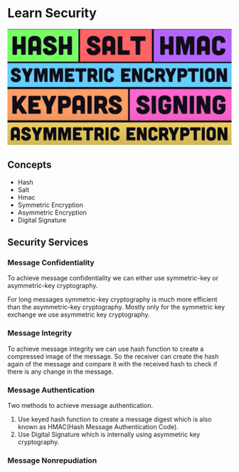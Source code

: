 # Learn Security

![Topics](topics.png)

## Concepts

- Hash
- Salt
- Hmac
- Symmetric Encryption
- Asymmetric Encryption
- Digital Signature

## Security Services

### Message Confidentiality

To achieve message confidentiality we can either use symmetric-key or asymmetric-key cryptography.

For long messages symmetric-key cryptography is much more efficient than the asymmetric-key cryptography. Mostly only for the symmetric key exchange we use asymmetric key cryptography.

### Message Integrity

To achieve message integrity we can use hash function to create a compressed image of the message. So the receiver can create the hash again of the message and compare it with the received hash to check if there is any change in the message.

### Message Authentication

Two methods to achieve message authentication.

1. Use keyed hash function to create a message digest which is also known as HMAC(Hash Message Authentication Code).
2. Use Digital Signature which is internally using asymmetric key cryptography.

### Message Nonrepudiation
